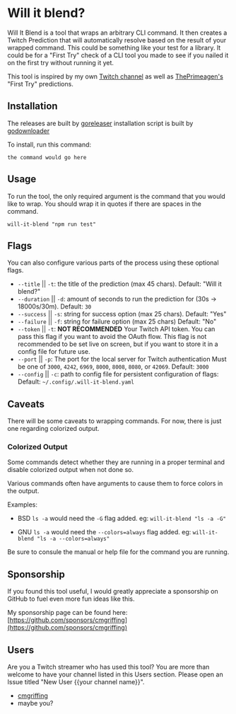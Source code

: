 # Will it blend?

Will It Blend is a tool that wraps an arbitrary CLI command. It then creates a Twitch Prediction that will automatically resolve based on the result of your wrapped command. This could be something like your test for a library. It could be for a "First Try" check of a CLI tool you made to see if you nailed it on the first try without running it yet.

This tool is inspired by my own [Twitch channel](https://www.twitch.tv/cmgriffing) as well as [ThePrimeagen's](https://www.twitch.tv/theprimeagen) "First Try" predictions.

## Installation

The releases are built by [goreleaser](https://github.com/goreleaser/goreleaser) installation script is built by [godownloader](https://github.com/goreleaser/godownloader)

To install, run this command:
```
the command would go here
```

## Usage

To run the tool, the only required argument is the command that you would like to wrap. You should wrap it in quotes if there are spaces in the command.

```
will-it-blend "npm run test"
```

## Flags

You can also configure various parts of the process using these optional flags.

- `--title` || `-t`: the title of the prediction (max 45 chars). Default: "Will it blend?"
- `--duration` || `-d`: amount of seconds to run the prediction for (30s -> 18000s/30m). Default: `30`
- `--success` || `-s`: string for success option (max 25 chars). Default: "Yes"
- `--failure` || `-f`: string for failure option (max 25 chars) Default: "No"
- `--token` || `-t`: __NOT RECOMMENDED__ Your Twitch API token. You can pass this flag if you want to avoid the OAuth flow. This flag is not recommended to be set live on screen, but if you want to store it in a config file for future use.
- `--port` || `-p`: The port for the local server for Twitch authentication
  Must be one of `3000`, `4242`, `6969`, `8000`, `8008`, `8080`, or `42069`. Default: `3000`
- `--config` || `-c`: path to config file for persistent configuration of flags: Default: `~/.config/.will-it-blend.yaml`

## Caveats

There will be some caveats to wrapping commands. For now, there is just one regarding colorized output.

### Colorized Output

Some commands detect whether they are running in a proper terminal and disable colorized output when not done so.

Various commands often have arguments to cause them to force colors in the output.

Examples:

- BSD `ls -a` would need the `-G` flag added.
  eg: `will-it-blend "ls -a -G"`

- GNU `ls -a` would need the `--colors=always` flag added.
  eg: `will-it-blend "ls -a --colors=always"`

Be sure to consule the manual or help file for the command you are running.

## Sponsorship

If you found this tool useful, I would greatly appreciate a sponsorship on GitHub to fuel even more fun ideas like this.

My sponsorship page can be found here: [https://github.com/sponsors/cmgriffing](https://github.com/sponsors/cmgriffing)

## Users

Are you a Twitch streamer who has used this tool? You are more than welcome to have your channel listed in this Users section. Please open an Issue titled "New User {{your channel name}}".

- [cmgriffing](https://www.twitch.tv/cmgriffing)
- maybe you?
